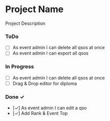 ﻿# Project Name
Project Description

### ToDo

- [ ] As event admin I can delete all qsos at once  
- [ ] As event admin I can export all qsos  

### In Progress

- [ ] As event admin I can delete all qsos at once  
- [ ] Drag & Drop editor for diploma  

### Done ✓

- [✓] As event admin I can edit a qso  
- [✓] Add Rank & Event Top  



